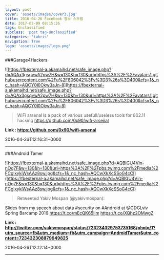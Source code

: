 ```yaml
---
layout: post
cover: 'assets/images/cover3.jpg'
title: 2016-04-26 Facebook 정보 스크랩
date: 2017-02-09 08:15:26
tags: Unclassified
subclass: 'post tag-Unclassified'
categories: 'tabris'
navigation: True
logo: 'assets/images/logo.png'
---
```


###Garage4Hackers

![https://fbexternal-a.akamaihd.net/safe_image.php?d=AQAx3gsqvwA2pw7H&w=130&h=130&url=https%3A%2F%2Favatars1.githubusercontent.com%2Fu%2F806042%3Fv%3D3%26s%3D400&cfs=1&_nc_hash=AQCY0l0Okw3aJn-8](https://fbexternal-a.akamaihd.net/safe_image.php?d=AQAx3gsqvwA2pw7H&w=130&h=130&url=https%3A%2F%2Favatars1.githubusercontent.com%2Fu%2F806042%3Fv%3D3%26s%3D400&cfs=1&_nc_hash=AQCY0l0Okw3aJn-8)

>WiFi arsenal is a pack of various usefull/useless tools for 802.11 hacking
https://github.com/0x90/wifi-arsenal

**Link : <https://github.com/0x90/wifi-arsenal>**

2016-04-26T12:16:31+0000

---

###Android Tamer

![https://fbexternal-a.akamaihd.net/safe_image.php?d=AQBIGU4Vin-nOg7F&w=130&h=130&url=https%3A%2F%2Fpbs.twimg.com%2Fmedia%2FCglxykiWsAAz8sw.jpg&cfs=1&_nc_hash=AQCwXkXcSSoG4cCl](https://fbexternal-a.akamaihd.net/safe_image.php?d=AQBIGU4Vin-nOg7F&w=130&h=130&url=https%3A%2F%2Fpbs.twimg.com%2Fmedia%2FCglxykiWsAAz8sw.jpg&cfs=1&_nc_hash=AQCwXkXcSSoG4cCl)

>Retweeted Yakiv Mospan (@yakivmospan):

Slides from my speech about data #security on #Android at @GDGLviv Spring Barcamp 2016 https://t.co/mEcQK65Ijm https://t.co/XQhz2OMwgZ

**Link : <http://twitter.com/yakivmospan/status/723234329753735168/photo/1?utm_source=fb&utm_medium=fb&utm_campaign=AndroidTamer&utm_content=723432308879949825>**

2016-04-26T12:12:14+0000

---

